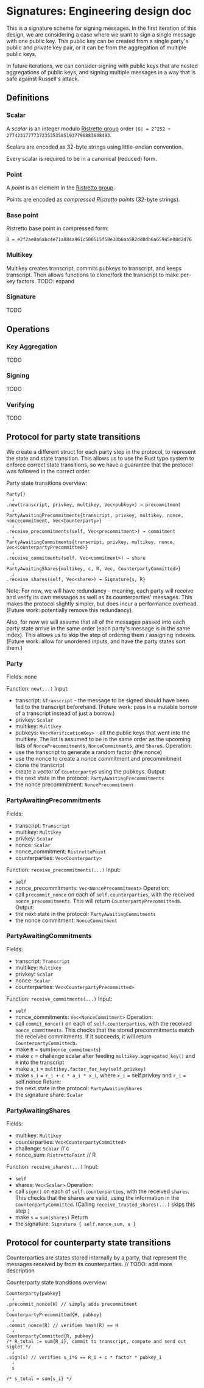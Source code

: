 # Signatures: Engineering design doc

This is a signature scheme for signing messages. In the first iteration of this design, we are considering a case where we want to sign a single message with one public key. This public key can be created from a single party's public and private key pair, or it can be from the aggregation of multiple public keys. 

In future iterations, we can consider signing with public keys that are nested aggregations of public keys, and signing multiple messages in a way that is safe against Russell's attack.

## Definitions

### Scalar

A _scalar_ is an integer modulo [Ristretto group](https://ristretto.group) order `|G| = 2^252 + 27742317777372353535851937790883648493`.

Scalars are encoded as 32-byte strings using little-endian convention.

Every scalar is required to be in a canonical (reduced) form.

### Point

A _point_ is an element in the [Ristretto group](https://ristretto.group).

Points are encoded as _compressed Ristretto points_ (32-byte strings).


### Base point

Ristretto base point in compressed form:

```
B = e2f2ae0a6abc4e71a884a961c500515f58e30b6aa582dd8db6a65945e08d2d76
```

### Multikey

Multikey creates transcript, commits pubkeys to transcript, and keeps transcript. Then allows functions to clone/fork the transcript to make per-key factors.
TODO: expand

### Signature

TODO

## Operations

### Key Aggregation

TODO

### Signing

TODO

### Verifying

TODO

## Protocol for party state transitions

We create a different struct for each party step in the protocol, to represent the state and state transition. This allows us to use the Rust type system to enforce correct state transitions, so we have a guarantee that the protocol was followed in the correct order.

Party state transitions overview:
```
Party{}
  ↓
.new(transcript, privkey, multikey, Vec<pubkey>) → precommitment
  ↓
PartyAwaitingPrecommitments{transcript, privkey, multikey, nonce, noncecommitment, Vec<Counterparty>}
  ↓
.receive_precommitments(self, Vec<precommitment>) → commitment
  ↓
PartyAwaitingCommitments{transcript, privkey, multikey, nonce, Vec<CounterpartyPrecommitted>}
  ↓
.receive_commitments(self, Vec<commitment>) → share
  ↓
PartyAwaitingShares{multikey, c, R, Vec, CounterpartyCommitted>} 
  ↓
.receive_shares(self, Vec<share>) → Signature{s, R}

```

Note:
For now, we will have redundancy - meaning, each party will receive and verify its own messages as well as its counterparties' messages. This makes the protocol slightly simpler, but does incur a performance overhead. (Future work: potentially remove this redundancy).

Also, for now we will assume that all of the messages passed into each party state arrive in the same order (each party's message is in the same index). This allows us to skip the step of ordering them / assigning indexes. (Future work: allow for unordered inputs, and have the party states sort them.)

### Party

Fields: none

Function: `new(...)`
Input: 
- transcript: `&Transcript` - the message to be signed should have been fed to the transcript beforehand. (Future work: pass in a mutable borrow of a transcript instead of just a borrow.)
- privkey: `Scalar`
- multikey: `Multikey`
- pubkeys: `Vec<VerificationKey>` - all the public keys that went into the multikey. The list is assumed to be in the same order as the upcoming lists of `NoncePrecommitment`s, `NonceCommitment`s, and `Share`s.
Operation:
- use the transcript to generate a random factor (the nonce)
- use the nonce to create a nonce commitment and precommitment
- clone the transcript
- create a vector of `Counterparty`s using the pubkeys.
Output: 
- the next state in the protocol: `PartyAwaitingPrecommitments` 
- the nonce precommitment: `NoncePrecommitment`

### PartyAwaitingPrecommitments

Fields: 
- transcript: `Transcript`
- multikey: `Multikey`
- privkey: `Scalar`
- nonce: `Scalar`
- nonce_commitment: `RistrettoPoint`
- counterparties: `Vec<Counterparty>`

Function: `receive_precommitments(...)`
Input: 
- `self`
- nonce_precommitments: `Vec<NoncePrecommitment>`
Operation:
- call `precommit_nonce` on each of `self.counterparties`, with the received `nonce_precommitments`. This will return `CounterpartyPrecommitted`s.
Output:
- the next state in the protocol: `PartyAwaitingCommitments`
- the nonce commitment: `NonceCommitment`

### PartyAwaitingCommitments

Fields:
- transcript: `Transcript`
- multikey: `Multikey`
- privkey: `Scalar`
- nonce: `Scalar`
- counterparties: `Vec<CounterpartyPrecommitted>`

Function: `receive_commitments(...)`
Input:
- `self`
- nonce_commitments: `Vec<NonceCommitment>`
Operation:
- call `commit_nonce()` on each of `self.counterparties`, with the received `nonce_commitments`. This checks that the stored precommitments match the received commitments. If it succeeds, it will return `CounterpartyCommitted`s.
- make `R` = sum(`nonce_commitments`)
- make `c` = challenge scalar after feeding `multikey.aggregated_key()` and `R` into the transcript
- make `a_i` = `multikey.factor_for_key(self.privkey)`
- make `s_i` = `r_i + c * a_i * x_i`, where `x_i` = self.privkey and `r_i` = self.nonce
Return: 
- the next state in the protocol: `PartyAwaitingShares`
- the signature share: `Scalar`

### PartyAwaitingShares

Fields:
- multikey: `Multikey`
- counterparties: `Vec<CounterpartyCommitted>`
- challenge: `Scalar` // c
- nonce_sum: `RistrettoPoint` // R

Function: `receive_shares(...)`
Input: 
- `self`
- shares: `Vec<Scalar>`
Operation:
- call `sign()` on each of `self.counterparties`, with the received `shares`. This checks that the shares are valid, using the information in the `CounterpartyCommitted`. (Calling `receive_trusted_shares(...)` skips this step.)
- make `s` = `sum(shares)`
Return
- the signature: `Signature { self.nonce_sum, s }`

## Protocol for counterparty state transitions
Counterparties are states stored internally by a party, that represent the messages received by from its counterparties. 
// TODO: add more description

Counterparty state transitions overview:
```
Counterparty{pubkey}
  ↓
.precommit_nonce(H) // simply adds precommitment
  ↓
CounterpartyPrecommitted{H, pubkey}
  ↓
.commit_nonce(R) // verifies hash(R) == H
  ↓
CounterpartyCommitted{R, pubkey}
/* R_total := sum{R_i}, commit to transcript, compute and send out siglet */
  ↓
.sign(s) // verifies s_i*G == R_i + c * factor * pubkey_i
  ↓
  s

/* s_total = sum{s_i} */
```

